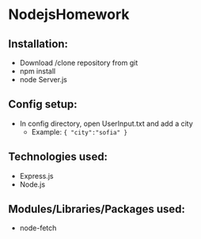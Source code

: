 # NodejsHomework

## Installation:
* Download /clone repository from git
* npm install
* node Server.js

## Config setup:
* In config directory, open UserInput.txt and add a city
  * Example: 
`{
    "city":"sofia"
}`

## Technologies used:
* Express.js
* Node.js

## Modules/Libraries/Packages used:
* node-fetch